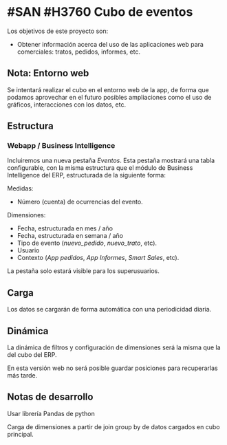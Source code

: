 # #SAN #H3760 Cubo de eventos

Los objetivos de este proyecto son:
* Obtener información acerca del uso de las aplicaciones web para comerciales: tratos, pedidos, informes, etc.

## Nota: Entorno web
Se intentará realizar el cubo en el entorno web de la app, de forma que podamos aprovechar en el futuro posibles ampliaciones como el uso de gráficos, interacciones con los datos, etc.

## Estructura

### Webapp / Business Intelligence
Incluiremos una nueva pestaña _Eventos_. Esta pestaña mostrará una tabla configurable, con la misma estructura que el módulo de Business Intelligence del ERP, estructurada de la siguiente forma:

Medidas:
* Número (cuenta) de ocurrencias del evento. 

Dimensiones:
* Fecha, estructurada en mes / año
* Fecha, estructurada en semana / año
* Tipo de evento (_nuevo_pedido_, _nuevo_trato_, etc).
* Usuario
* Contexto (_App pedidos_, _App Informes_, _Smart Sales_, etc).

La pestaña solo estará visible para los superusuarios.

## Carga
Los datos se cargarán de forma automática con una periodicidad diaria.

## Dinámica
La dinámica de filtros y configuración de dimensiones será la misma que la del cubo del ERP.

En esta versión web no será posible guardar posiciones para recuperarlas más tarde.

## Notas de desarrollo
Usar librería Pandas de python

Carga de dimensiones a partir de join group by de datos cargados en cubo principal.